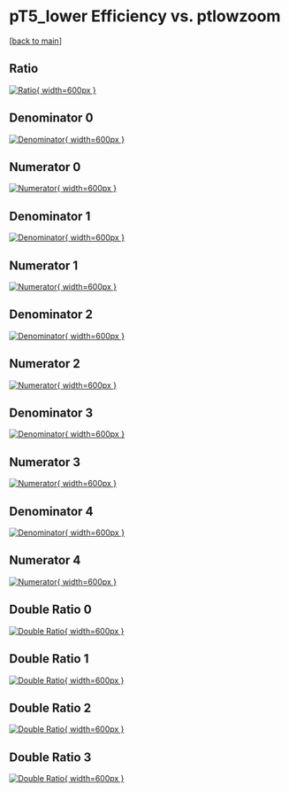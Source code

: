 # pT5_lower Efficiency vs. ptlowzoom

[[back to main](./)]



## Ratio

[![Ratio](../mtv/var/pT5_lower_loweta_211_-1_eff_ptlowzoom.png){ width=600px }](../mtv/var/pT5_lower_loweta_211_-1_eff_ptlowzoom.pdf)

## Denominator 0

[![Denominator](../mtv/den/pT5_lower_loweta_211_-1_eff_ptlowzoom_den0.png){ width=600px }](../mtv/den/pT5_lower_loweta_211_-1_eff_ptlowzoom_den0.pdf)

## Numerator 0

[![Numerator](../mtv/num/pT5_lower_loweta_211_-1_eff_ptlowzoom_num0.png){ width=600px }](../mtv/num/pT5_lower_loweta_211_-1_eff_ptlowzoom_num0.pdf)

## Denominator 1

[![Denominator](../mtv/den/pT5_lower_loweta_211_-1_eff_ptlowzoom_den1.png){ width=600px }](../mtv/den/pT5_lower_loweta_211_-1_eff_ptlowzoom_den1.pdf)

## Numerator 1

[![Numerator](../mtv/num/pT5_lower_loweta_211_-1_eff_ptlowzoom_num1.png){ width=600px }](../mtv/num/pT5_lower_loweta_211_-1_eff_ptlowzoom_num1.pdf)

## Denominator 2

[![Denominator](../mtv/den/pT5_lower_loweta_211_-1_eff_ptlowzoom_den2.png){ width=600px }](../mtv/den/pT5_lower_loweta_211_-1_eff_ptlowzoom_den2.pdf)

## Numerator 2

[![Numerator](../mtv/num/pT5_lower_loweta_211_-1_eff_ptlowzoom_num2.png){ width=600px }](../mtv/num/pT5_lower_loweta_211_-1_eff_ptlowzoom_num2.pdf)

## Denominator 3

[![Denominator](../mtv/den/pT5_lower_loweta_211_-1_eff_ptlowzoom_den3.png){ width=600px }](../mtv/den/pT5_lower_loweta_211_-1_eff_ptlowzoom_den3.pdf)

## Numerator 3

[![Numerator](../mtv/num/pT5_lower_loweta_211_-1_eff_ptlowzoom_num3.png){ width=600px }](../mtv/num/pT5_lower_loweta_211_-1_eff_ptlowzoom_num3.pdf)

## Denominator 4

[![Denominator](../mtv/den/pT5_lower_loweta_211_-1_eff_ptlowzoom_den4.png){ width=600px }](../mtv/den/pT5_lower_loweta_211_-1_eff_ptlowzoom_den4.pdf)

## Numerator 4

[![Numerator](../mtv/num/pT5_lower_loweta_211_-1_eff_ptlowzoom_num4.png){ width=600px }](../mtv/num/pT5_lower_loweta_211_-1_eff_ptlowzoom_num4.pdf)

## Double Ratio 0

[![Double Ratio](../mtv/ratio/pT5_lower_loweta_211_-1_eff_ptlowzoom_ratio0.png){ width=600px }](../mtv/ratio/pT5_lower_loweta_211_-1_eff_ptlowzoom_ratio0.pdf)

## Double Ratio 1

[![Double Ratio](../mtv/ratio/pT5_lower_loweta_211_-1_eff_ptlowzoom_ratio1.png){ width=600px }](../mtv/ratio/pT5_lower_loweta_211_-1_eff_ptlowzoom_ratio1.pdf)

## Double Ratio 2

[![Double Ratio](../mtv/ratio/pT5_lower_loweta_211_-1_eff_ptlowzoom_ratio2.png){ width=600px }](../mtv/ratio/pT5_lower_loweta_211_-1_eff_ptlowzoom_ratio2.pdf)

## Double Ratio 3

[![Double Ratio](../mtv/ratio/pT5_lower_loweta_211_-1_eff_ptlowzoom_ratio3.png){ width=600px }](../mtv/ratio/pT5_lower_loweta_211_-1_eff_ptlowzoom_ratio3.pdf)

